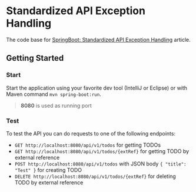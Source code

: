 # Standardized API Exception Handling

The code base for [SpringBoot: Standardized API Exception Handling](https://medium.com/@georgeberar.contact/f31510861350) article.

## Getting Started

### Start
Start the application using your favorite dev tool (IntelliJ or Eclipse) or with Maven command ``mvn spring-boot:run``.

> **8080** is used as running port

### Test
To test the API you can do requests to one of the following endpoints:
- ``GET http://localhost:8080/api/v1/todos`` for getting TODOs
- ``GET http://localhost:8080/api/v1/todos/{extRef}`` for getting TODO by external reference
- ``POST http://localhost:8080/api/v1/todos`` with JSON body ``{ "title": "Test" }`` for creating TODO
- ``DELETE http://localhost:8080/api/v1/todos/{extRef}`` for deleting TODO by external reference
